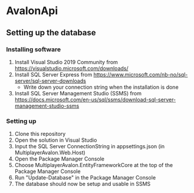 # AvalonApi

## Setting up the database
### Installing software
1. Install Visual Studio 2019 Community from https://visualstudio.microsoft.com/downloads/
2. Install SQL Server Express from https://www.microsoft.com/nb-no/sql-server/sql-server-downloads
    * Write down your connection string when the installation is done
3. Install SQL Server Management Studio (SSMS) from https://docs.microsoft.com/en-us/sql/ssms/download-sql-server-management-studio-ssms

### Setting up
1. Clone this repository
2. Open the solution in Visual Studio
3. Input the SQL Server ConnectionString in appsettings.json (in MultiplayerAvalon.Web.Host)
4. Open the Package Manager Console 
5. Choose MultiplayerAvalon.EntityFrameworkCore at the top of the Package Manager Console
6. Run "Update-Database" in the Package Manager Console
7. The database should now be setup and usable in SSMS
 
